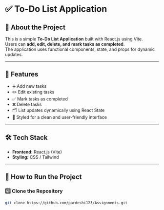 # ✅ To-Do List Application  

## 🚀 About the Project  
This is a simple **To-Do List Application** built with React.js using Vite.  
Users can **add, edit, delete, and mark tasks as completed**.  
The application uses functional components, state, and props for dynamic updates.  

---

## 📌 Features  
- ➕ Add new tasks  
- ✏️ Edit existing tasks  
- ✅ Mark tasks as completed  
- ❌ Delete tasks  
- 🗂️ List updates dynamically using React State  
- 🎨 Styled for a clean and user-friendly interface  

---

## 🛠️ Tech Stack  
- **Frontend:** React.js (Vite)  
- **Styling:** CSS / Tailwind  

---

## 🏃 How to Run the Project  

### 1️⃣ Clone the Repository  
```sh
git clone https://github.com/pardeshi123/Assignments.git
